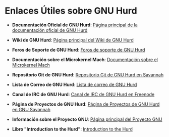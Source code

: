 # Enlaces Útiles sobre GNU Hurd

- **Documentación Oficial de GNU Hurd**: [Página principal de la documentación oficial de GNU Hurd](https://www.gnu.org/software/hurd/documentation.html)

- **Wiki de GNU Hurd**: [Página principal del Wiki de GNU Hurd](https://www.gnu.org/software/hurd/community/gsoc/project_ideas.html)

- **Foros de Soporte de GNU Hurd**: [Foros de soporte de GNU Hurd](https://forum.hurdfr.org/)

- **Documentación sobre el Microkernel Mach**: [Documentación sobre el Microkernel Mach](https://www.gnu.org/software/hurd/documentation/mach-docs.html)

- **Repositorio Git de GNU Hurd**: [Repositorio Git de GNU Hurd en Savannah](https://git.savannah.gnu.org/cgit/hurd/hurd.git/)

- **Lista de Correo de GNU Hurd**: [Lista de correo de GNU Hurd](https://lists.gnu.org/mailman/listinfo/bug-hurd)

- **Canal de IRC de GNU Hurd**: [Canal de IRC de GNU Hurd en Freenode](https://webchat.freenode.net/?channels=#hurd)

- **Página de Proyectos de GNU Hurd**: [Página de Proyectos de GNU Hurd en GNU Savannah](https://savannah.gnu.org/projects/hurd/)

- **Información sobre el Proyecto GNU**: [Página principal del Proyecto GNU](https://www.gnu.org/)

- **Libro "Introduction to the Hurd"**: [Introduction to the Hurd](https://www.gnu.org/software/hurd/documentation/books.html)